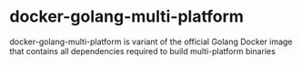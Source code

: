 # docker-golang-multi-platform
docker-golang-multi-platform is variant of the official Golang Docker image that contains all dependencies required to build multi-platform binaries
